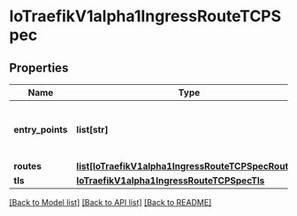 # IoTraefikV1alpha1IngressRouteTCPSpec

## Properties
Name | Type | Description | Notes
------------ | ------------- | ------------- | -------------
**entry_points** | **list[str]** | EntryPoints defines the list of entry point names to bind to. Entry points have to be configured in the static configuration. More info: https://doc.traefik.io/traefik/v2.10/routing/entrypoints/ Default: all. | [optional] 
**routes** | [**list[IoTraefikV1alpha1IngressRouteTCPSpecRoutes]**](IoTraefikV1alpha1IngressRouteTCPSpecRoutes.md) | Routes defines the list of routes. | 
**tls** | [**IoTraefikV1alpha1IngressRouteTCPSpecTls**](IoTraefikV1alpha1IngressRouteTCPSpecTls.md) |  | [optional] 

[[Back to Model list]](../README.md#documentation-for-models) [[Back to API list]](../README.md#documentation-for-api-endpoints) [[Back to README]](../README.md)


